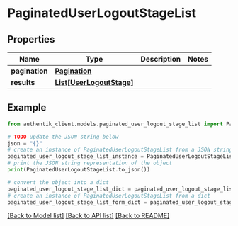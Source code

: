 # PaginatedUserLogoutStageList


## Properties

Name | Type | Description | Notes
------------ | ------------- | ------------- | -------------
**pagination** | [**Pagination**](Pagination.md) |  | 
**results** | [**List[UserLogoutStage]**](UserLogoutStage.md) |  | 

## Example

```python
from authentik_client.models.paginated_user_logout_stage_list import PaginatedUserLogoutStageList

# TODO update the JSON string below
json = "{}"
# create an instance of PaginatedUserLogoutStageList from a JSON string
paginated_user_logout_stage_list_instance = PaginatedUserLogoutStageList.from_json(json)
# print the JSON string representation of the object
print(PaginatedUserLogoutStageList.to_json())

# convert the object into a dict
paginated_user_logout_stage_list_dict = paginated_user_logout_stage_list_instance.to_dict()
# create an instance of PaginatedUserLogoutStageList from a dict
paginated_user_logout_stage_list_form_dict = paginated_user_logout_stage_list.from_dict(paginated_user_logout_stage_list_dict)
```
[[Back to Model list]](../README.md#documentation-for-models) [[Back to API list]](../README.md#documentation-for-api-endpoints) [[Back to README]](../README.md)


